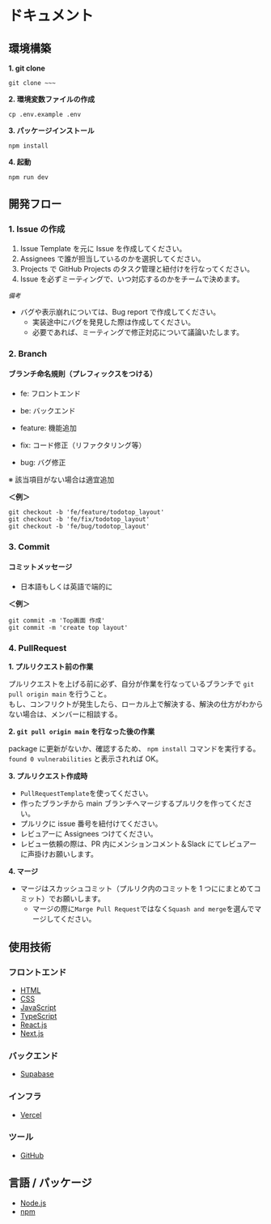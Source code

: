 # ドキュメント

## 環境構築

**1. git clone**

```
git clone ~~~
```

**2. 環境変数ファイルの作成**

```
cp .env.example .env
```

**3. パッケージインストール**

```
npm install
```

**4. 起動**

```
npm run dev
```

## 開発フロー

### 1. Issue の作成

1. Issue Template を元に Issue を作成してください。
2. Assignees で誰が担当しているのかを選択してください。
3. Projects で GitHub Projects のタスク管理と紐付けを行なってください。
4. Issue を必ずミーティングで、いつ対応するのかをチームで決めます。

*`備考`*
- バグや表示崩れについては、Bug report で作成してください。
  - 実装途中にバグを発見した際は作成してください。
  - 必要であれば、ミーティングで修正対応について議論いたします。

### 2. Branch

#### ブランチ命名規則（**プレフィックス**をつける）

- fe: フロントエンド
- be: バックエンド

- feature: 機能追加
- fix: コード修正（リファクタリング等）
- bug: バグ修正

※ 該当項目がない場合は適宜追加

**＜例＞**

```
git checkout -b 'fe/feature/todotop_layout'
git checkout -b 'fe/fix/todotop_layout'
git checkout -b 'fe/bug/todotop_layout'
```

### 3. Commit

#### コミットメッセージ

- 日本語もしくは英語で端的に

**＜例＞**

```
git commit -m 'Top画面 作成'
git commit -m 'create top layout'
```

### 4. PullRequest

**1. プルリクエスト前の作業**

プルリクエストを上げる前に必ず、自分が作業を行なっているブランチで `git pull origin main` を行うこと。<br/>
もし、コンフリクトが発生したら、ローカル上で解決する、解決の仕方がわからない場合は、メンバーに相談する。

**2. `git pull origin main` を行なった後の作業**

package に更新がないか、確認するため、 `npm install` コマンドを実行する。<br/>
`found 0 vulnerabilities` と表示されれば OK。

**3. プルリクエスト作成時**

- `PullRequestTemplate`を使ってください。
- 作ったブランチから main ブランチへマージするプルリクを作ってください。
- プルリクに issue 番号を紐付けてください。
- レビュアーに Assignees つけてください。
- レビュー依頼の際は、PR 内にメンションコメント＆Slack にてレビュアーに声掛けお願いします。

**4. マージ**

- マージはスカッシュコミット（プルリク内のコミットを 1 つににまとめてコミット）でお願いします。
  - マージの際に`Marge Pull Request`ではなく`Squash and merge`を選んでマージしてください。

## 使用技術

### フロントエンド
- [HTML](https://developer.mozilla.org/ja/docs/Web/HTML)
- [CSS](https://developer.mozilla.org/ja/docs/Web/CSS)
- [JavaScript](https://developer.mozilla.org/ja/docs/Web/JavaScript)
- [TypeScript](https://www.typescriptlang.org)
- [React.js](https://ja.react.dev)
- [Next.js](https://nextjs.org)

### バックエンド
- [Supabase](https://supabase.com)

### インフラ
- [Vercel](https://vercel.com)

### ツール
- [GitHub](https://github.co.jp)

## 言語 / パッケージ

- [Node.js](https://nodejs.org/ja)
- [npm](https://docs.npmjs.com/cli/v10/commands/npm-version)

